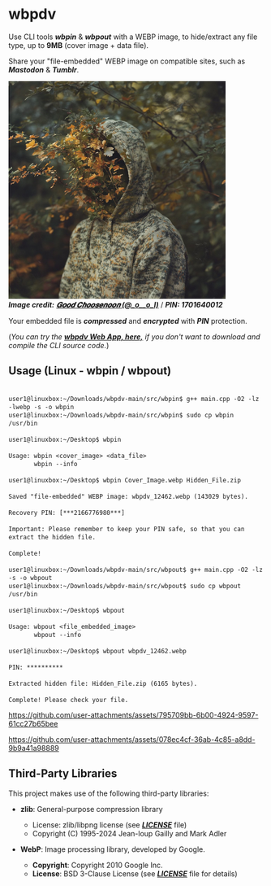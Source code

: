 # wbpdv 

Use CLI tools ***wbpin*** & ***wbpout*** with a WEBP image, to hide/extract any file type, up to **9MB** (cover image + data file).  

Share your "file-embedded" WEBP image on compatible sites, such as ***Mastodon*** & ***Tumblr***.

![Demo Image](https://github.com/CleasbyCode/wbpdv/blob/main/demo_image/wbpdv_97273.webp)  
***Image credit:*** [***𝑮𝒐𝒐𝒅 𝑪𝒉𝒐𝒐𝒔𝒆𝒏𝒐𝒐𝒏 (@_o__o_l)***](https://x.com/_o__o_l) / ***PIN: 1701640012***

Your embedded file is ***compressed*** and ***encrypted*** with ***PIN*** protection.  

(*You can try the [***wbpdv Web App, here,***](https://cleasbycode.co.uk/wbpdv/index/) if you don't want to download and compile the CLI source code.*)

## Usage (Linux - wbpin / wbpout)

```console

user1@linuxbox:~/Downloads/wbpdv-main/src/wbpin$ g++ main.cpp -O2 -lz -lwebp -s -o wbpin
user1@linuxbox:~/Downloads/wbpdv-main/src/wbpin$ sudo cp wbpin /usr/bin

user1@linuxbox:~/Desktop$ wbpin 

Usage: wbpin <cover_image> <data_file>  
       wbpin --info

user1@linuxbox:~/Desktop$ wbpin Cover_Image.webp Hidden_File.zip
  
Saved "file-embedded" WEBP image: wbpdv_12462.webp (143029 bytes).

Recovery PIN: [***2166776980***]

Important: Please remember to keep your PIN safe, so that you can extract the hidden file.

Complete!

user1@linuxbox:~/Downloads/wbpdv-main/src/wbpout$ g++ main.cpp -O2 -lz -s -o wbpout
user1@linuxbox:~/Downloads/wbpdv-main/src/wbpout$ sudo cp wbpout /usr/bin

user1@linuxbox:~/Desktop$ wbpout

Usage: wbpout <file_embedded_image>
       wbpout --info
        
user1@linuxbox:~/Desktop$ wbpout wbpdv_12462.webp

PIN: **********

Extracted hidden file: Hidden_File.zip (6165 bytes).

Complete! Please check your file.
```


https://github.com/user-attachments/assets/795709bb-6b00-4924-9597-61cc27b65bee


https://github.com/user-attachments/assets/078ec4cf-36ab-4c85-a8dd-9b9a41a98889


## Third-Party Libraries

This project makes use of the following third-party libraries:

- **zlib**: General-purpose compression library
  - License: zlib/libpng license (see [***LICENSE***](https://github.com/madler/zlib/blob/develop/LICENSE) file)
  - Copyright (C) 1995-2024 Jean-loup Gailly and Mark Adler
    
- **WebP**: Image processing library, developed by Google.
   - **Copyright**: Copyright 2010 Google Inc.
   - **License**: BSD 3-Clause License (see [***LICENSE***](https://github.com/webmproject/libwebp?tab=BSD-3-Clause-1-ov-file#readme) file for details)    
##


